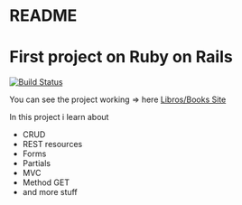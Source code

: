 # README
# First project on Ruby on Rails

[![Build Status](https://img.shields.io/badge/rails-%23CC0000.svg?style=for-the-badge&logo=ruby-on-rails&logoColor=white)](https://booksproject-ruby-01.herokuapp.com/)

You can see the project working => here [Libros/Books Site](https://booksproject-ruby-01.herokuapp.com/)

In this project i learn about
- CRUD
- REST resources
- Forms
- Partials
- MVC
- Method GET
- and more stuff

